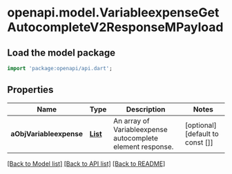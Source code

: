 # openapi.model.VariableexpenseGetAutocompleteV2ResponseMPayload

## Load the model package
```dart
import 'package:openapi/api.dart';
```

## Properties
Name | Type | Description | Notes
------------ | ------------- | ------------- | -------------
**aObjVariableexpense** | [**List<VariableexpenseAutocompleteElementResponse>**](VariableexpenseAutocompleteElementResponse.md) | An array of Variableexpense autocomplete element response. | [optional] [default to const []]

[[Back to Model list]](../README.md#documentation-for-models) [[Back to API list]](../README.md#documentation-for-api-endpoints) [[Back to README]](../README.md)


